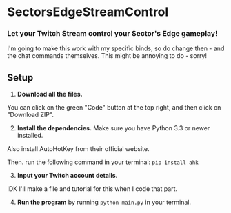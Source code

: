 # SectorsEdgeStreamControl
### Let your Twitch Stream control your Sector's Edge gameplay!

I'm going to make this work with my specific binds, so do change then - and the chat commands themselves.
This might be annoying to do - sorry! 

## Setup

1. **Download all the files.** 

You can click on the green "Code" button at the top right, and then click on "Download ZIP".

2. **Install the dependencies.**
Make sure you have Python 3.3 or newer installed.

Also install AutoHotKey from their official website.

Then. run the following command in your terminal:
`pip install ahk` 

3. **Input your Twitch account details.**

IDK I'll make a file and tutorial for this when I code that part.

4. **Run the program** by running `python main.py` in your terminal.